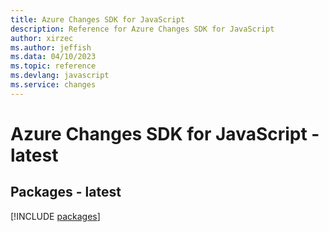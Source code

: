 ```yaml
---
title: Azure Changes SDK for JavaScript
description: Reference for Azure Changes SDK for JavaScript
author: xirzec
ms.author: jeffish
ms.data: 04/10/2023
ms.topic: reference
ms.devlang: javascript
ms.service: changes
---
```

# Azure Changes SDK for JavaScript - latest
## Packages - latest
[!INCLUDE [packages](changes-index.md)]